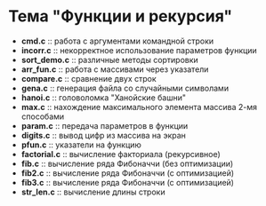 # Тема "Функции и рекурсия"

- **cmd.c**       :: работа с аргументами командной строки
- **incorr.c**    :: некорректное использование параметров функции
- **sort_demo.c** :: различные методы сортировки
- **arr\_fun.c**  :: работа с массивами через указатели
- **compare.c**   :: сравнение двух строк
- **gena.c**      :: генерация файла со случайными символами
- **hanoi.c**     :: головоломка "Ханойские башни"
- **max.c**       :: нахождение максимального элемента массива 2-мя способами
- **param.c**     :: передача параметров в функции
- **digits.c**    :: вывод цифр из массива на экран
- **pfun.c**      :: указатели на функцию
- **factorial.c** :: вычисление факториала (рекурсивное)
- **fib.c**       :: вычисление ряда Фибоначчи (без оптимизации)
- **fib2.c**      :: вычисление ряда Фибоначчи (с оптимизацией)
- **fib3.c**      :: вычисление ряда Фибоначчи (с оптимизацией)
- **str_len.c**   :: вычисление длины строки